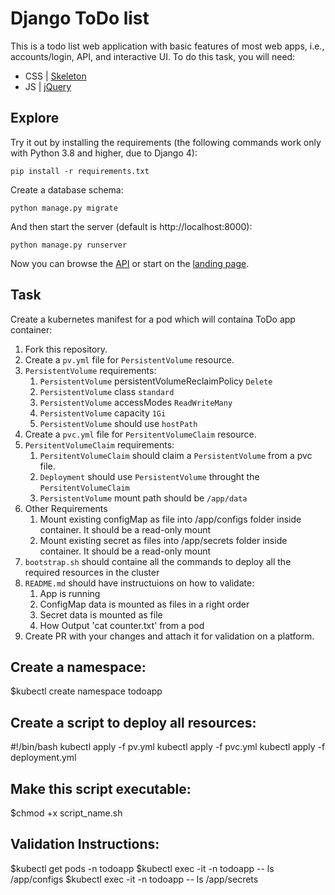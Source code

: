 # Django ToDo list

This is a todo list web application with basic features of most web apps, i.e., accounts/login, API, and interactive UI. To do this task, you will need:

- CSS | [Skeleton](http://getskeleton.com/)
- JS  | [jQuery](https://jquery.com/)

## Explore

Try it out by installing the requirements (the following commands work only with Python 3.8 and higher, due to Django 4):

```
pip install -r requirements.txt
```

Create a database schema:

```
python manage.py migrate
```

And then start the server (default is http://localhost:8000):

```
python manage.py runserver
```

Now you can browse the [API](http://localhost:8000/api/) or start on the [landing page](http://localhost:8000/).

## Task

Create a kubernetes manifest for a pod which will containa ToDo app container:

1. Fork this repository.
2. Create a `pv.yml` file for `PersistentVolume` resource.
3. `PersistentVolume` requirements:
    1. `PersistentVolume` persistentVolumeReclaimPolicy `Delete`
    2. `PersistentVolume` class `standard`
    3. `PersistentVolume` accessModes `ReadWriteMany`
    4. `PersistentVolume` capacity `1Gi`
    5. `PersistentVolume` should use `hostPath`
1. Create a `pvc.yml` file for `PersitentVolumeClaim` resource.
1. `PersitentVolumeClaim` requirements:
    1. `PersitentVolumeClaim` should claim a `PersistentVolume` from a pvc file.
    2. `Deployment` should use `PersistentVolume` throught the `PersitentVolumeClaim`
    3. `PersistentVolume` mount path should be `/app/data`
1. Other Requirements
    1. Mount existing configMap as file into /app/configs folder inside container. It should be a read-only mount
    2. Mount existing secret as files into /app/secrets folder inside container. It should be a read-only mount
1. `bootstrap.sh` should containe all the commands to deploy all the required resources in the cluster
1. `README.md` should have instructuions on how to validate:
    1. App is running
    1. ConfigMap data is mounted as files in a right order
    1. Secret data is mounted as file
    1. How Output 'cat counter.txt' from a pod
1. Create PR with your changes and attach it for validation on a platform.

## Create a namespace:
$kubectl create namespace todoapp

## Create a script to deploy all resources:
#!/bin/bash
kubectl apply -f pv.yml
kubectl apply -f pvc.yml
kubectl apply -f deployment.yml

## Make this script executable:
$chmod +x script_name.sh

## Validation Instructions:
$kubectl get pods -n todoapp
$kubectl exec -it <pod-name> -n todoapp -- ls /app/configs
$kubectl exec -it <pod-name> -n todoapp -- ls /app/secrets
